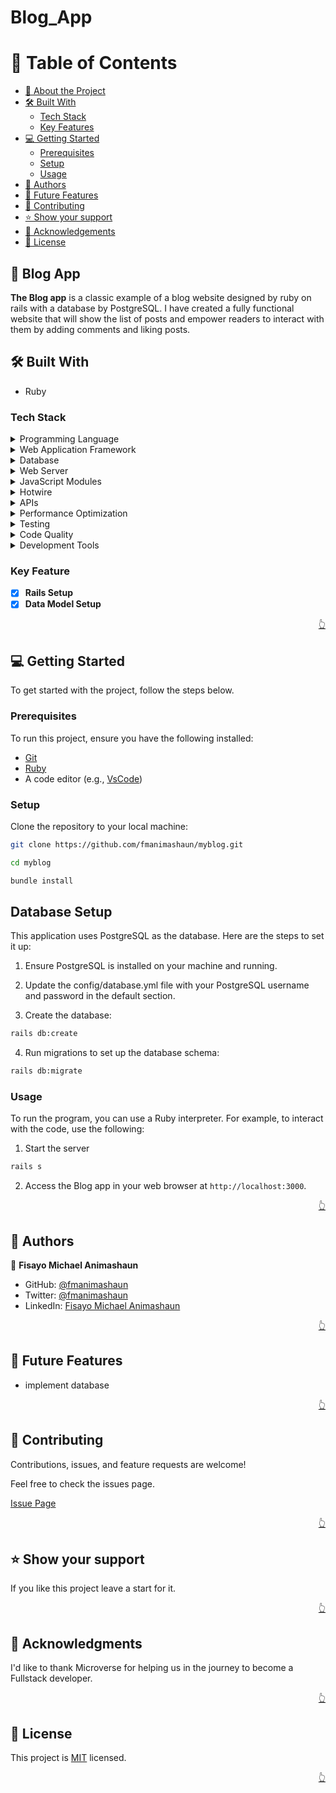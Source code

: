 # Blog_App

<a name="readme-top"></a>

<!-- TABLE OF CONTENTS -->

# 📗 Table of Contents

- [📖 About the Project](#about-project)
- [🛠 Built With](#built-with)
  - [Tech Stack](#tech-stack)
  - [Key Features](#key-features)
- [💻 Getting Started](#getting-started)
  - [Prerequisites](#prerequisites)
  - [Setup](#setup)
  - [Usage](#usage)
- [👥 Authors](#authors)
- [🔭 Future Features](#future-features)
- [🤝 Contributing](#contributing)
- [⭐️ Show your support](#support)
- [🙏 Acknowledgements](#acknowledgements)
- [📝 License](#license)

<!-- PROJECT DESCRIPTION -->

## 📖 Blog App <a name="about-project"></a>

**The Blog app** is a classic example of a blog website designed by ruby on rails with a database by PostgreSQL. I have created a fully functional website that will show the list of posts and empower readers to interact with them by adding comments and liking posts.

## 🛠 Built With <a name="built-with"></a>

- Ruby

### Tech Stack <a name="tech-stack"></a>

<details> <summary>Programming Language</summary> <ul> <li>Ruby 3.2.2</li> </ul> </details>

<details> <summary>Web Application Framework</summary> <ul> <li>Rails 7.1.2</li> </ul> </details>

<details> <summary>Database</summary> <ul> <li>PostgreSQL (pg gem)</li> </ul> </details>

<details> <summary>Web Server</summary> <ul> <li>Puma</li> </ul> </details>

<details> <summary>JavaScript Modules</summary> <ul> <li>ESM Import Maps (importmap-rails gem)</li> </ul> </details>

<details> <summary>Hotwire</summary> <ul> <li>Turbo (turbo-rails gem)</li> <li>Stimulus (stimulus-rails gem)</li> </ul> </details>

<details> <summary>APIs</summary> <ul> <li>Jbuilder</li> </ul> </details>

<details> <summary>Performance Optimization</summary> <ul> <li>Bootsnap</li> </ul> </details>

<details> <summary>Testing</summary> <ul> <li>Debug</li> <li>Capybara</li> <li>Selenium Webdriver</li> </ul> </details>

<details> <summary>Code Quality</summary> <ul> <li>Rubocop</li> </ul> </details>

<details> <summary>Development Tools</summary> <ul> <li>Web Console</li> </ul> </details>

<!-- Features -->

### Key Feature <a name="key-features"></a>

- [x] **Rails Setup**
- [x] **Data Model Setup**

<p align="right"><a href="#readme-top">👆</a></p>

<!-- Getting Started -->

## 💻 Getting Started <a name="getting-started"></a>

To get started with the project, follow the steps below.

### Prerequisites

To run this project, ensure you have the following installed:

- [Git](https://git-scm.com/)
- [Ruby](https://www.ruby-lang.org/en/)
- A code editor (e.g., [VsCode](https://code.visualstudio.com/))

### Setup

Clone the repository to your local machine:

```bash
git clone https://github.com/fmanimashaun/myblog.git

cd myblog

bundle install
```

## Database Setup
This application uses PostgreSQL as the database. Here are the steps to set it up:

1. Ensure PostgreSQL is installed on your machine and running.

2. Update the config/database.yml file with your PostgreSQL username and password in the default section.

3. Create the database:
```bash
rails db:create
```

4. Run migrations to set up the database schema:
```bash
rails db:migrate
```

### Usage

To run the program, you can use a Ruby interpreter. For example, to interact with the code, use the following:

1. Start the server
```bash
rails s
```
2. Access the Blog app in your web browser at `http://localhost:3000`.


<p align="right"><a href="#readme-top">👆</a></p>

<!-- AUTHORS -->

## 👥 Authors <a name="authors"></a>

👤 **Fisayo Michael Animashaun**

- GitHub: [@fmanimashaun](https://github.com/fmanimashaun)
- Twitter: [@fmanimashaun](https://twitter.com/fmanimashaun)
- LinkedIn: [Fisayo Michael Animashaun ](https://linkedin.com/in/fmanimashaun)

<p align="right"><a href="#readme-top">👆</a></p>

<!-- FUTURE FEATURES -->

## 🔭 Future Features <a name="future-features"></a>

- implement database

<p align="right"><a href="#readme-top">👆</a></p>

<!-- Contributing -->

## 🤝 Contributing <a name="contributing"></a>

Contributions, issues, and feature requests are welcome!

Feel free to check the issues page.

[Issue Page](https://github.com/fmanimashaun/myblog/issues)

<p align="right"><a href="#readme-top">👆</a></p>

<!-- Show your support -->

## ⭐️ Show your support <a name="support"></a>

If you like this project leave a start for it.

<p align="right"><a href="#readme-top">👆</a></p>

<!-- ACKNOWLEDGEMENTS -->

## 🙏 Acknowledgments <a name="acknowledgements"></a>

I'd like to thank Microverse for helping us in the journey to become a Fullstack developer.

<p align="right"><a href="#readme-top">👆</a></p>

<!-- LICENSE -->

## 📝 License <a name="license"></a>

This project is [MIT](./LICENSE) licensed.

<p align="right"><a href="#readme-top">👆</a></p>